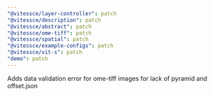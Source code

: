 ```yaml
---
"@vitessce/layer-controller": patch
"@vitessce/description": patch
"@vitessce/abstract": patch
"@vitessce/ome-tiff": patch
"@vitessce/spatial": patch
"@vitessce/example-configs": patch
"@vitessce/vit-s": patch
"demo": patch
---
```


Adds data validation error for ome-tiff images for lack of pyramid and offset.json
